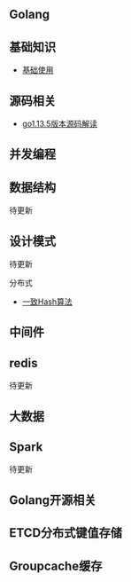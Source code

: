 ## Golang

## 基础知识
- [基础使用](https://github.com/friendlyhank/go-use)

## 源码相关

 - [go1.13.5版本源码解读](https://github.com/friendlyhank/go1.13.5-annotated)

## 并发编程

## 数据结构

待更新

## 设计模式

待更新

分布式
- [一致Hash算法](https://github.com/friendlyhank/toBeTopgopher/blob/master/distributed_system/hash%E4%B8%80%E8%87%B4%E6%80%A7%E7%AE%97%E6%B3%95%E8%AE%B2%E8%A7%A3.md)



## 中间件

## redis
待更新

## 大数据

## Spark
待更新

## Golang开源相关

## ETCD分布式键值存储
## Groupcache缓存
